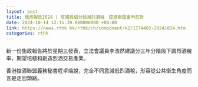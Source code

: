 ```yaml
---
layout: post
title: 施政報告2024 | 有議員倡分段減烈酒稅　控酒聯盟重申反對
date: 2024-10-14 12:15:39.000000000 +08:00
link: https://news.rthk.hk/rthk/ch/component/k2/1774402-20241014.htm
categories: rthk
---
```


新一份施政報告將於星期三發表，立法會議員李浩然建議分三年分階段下調烈酒稅率，期望培植和創造烈酒交易產業。

香港控酒聯盟義務秘書程卓端說，完全不同意減低烈酒稅，形容從公共衛生角度而言是走回頭路。
